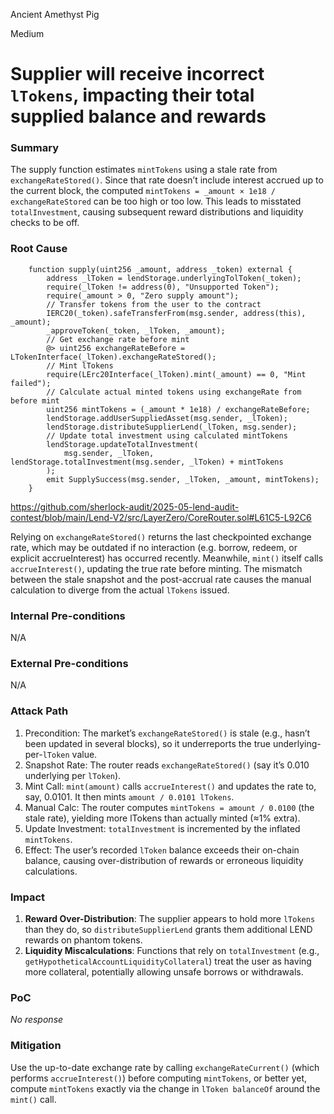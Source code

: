 Ancient Amethyst Pig

Medium

# Supplier will receive incorrect `lTokens`, impacting their total supplied balance and rewards

### Summary

The supply function estimates `mintTokens` using a stale rate from `exchangeRateStored()`. Since that rate doesn’t include interest accrued up to the current block, the computed `mintTokens = _amount × 1e18 / exchangeRateStored` can be too high or too low. This leads to misstated `totalInvestment`, causing subsequent reward distributions and liquidity checks to be off.

### Root Cause

```solidity
    function supply(uint256 _amount, address _token) external {
        address _lToken = lendStorage.underlyingTolToken(_token);
        require(_lToken != address(0), "Unsupported Token");
        require(_amount > 0, "Zero supply amount");
        // Transfer tokens from the user to the contract
        IERC20(_token).safeTransferFrom(msg.sender, address(this), _amount);
        _approveToken(_token, _lToken, _amount);
        // Get exchange rate before mint
        @> uint256 exchangeRateBefore = LTokenInterface(_lToken).exchangeRateStored();
        // Mint lTokens
        require(LErc20Interface(_lToken).mint(_amount) == 0, "Mint failed");
        // Calculate actual minted tokens using exchangeRate from before mint
        uint256 mintTokens = (_amount * 1e18) / exchangeRateBefore;
        lendStorage.addUserSuppliedAsset(msg.sender, _lToken);
        lendStorage.distributeSupplierLend(_lToken, msg.sender);
        // Update total investment using calculated mintTokens
        lendStorage.updateTotalInvestment(
            msg.sender, _lToken, lendStorage.totalInvestment(msg.sender, _lToken) + mintTokens
        );
        emit SupplySuccess(msg.sender, _lToken, _amount, mintTokens);
    }
```

https://github.com/sherlock-audit/2025-05-lend-audit-contest/blob/main/Lend-V2/src/LayerZero/CoreRouter.sol#L61C5-L92C6

Relying on `exchangeRateStored()` returns the last checkpointed exchange rate, which may be outdated if no interaction (e.g. borrow, redeem, or explicit accrueInterest) has occurred recently. Meanwhile, `mint()` itself calls `accrueInterest()`, updating the true rate before minting. The mismatch between the stale snapshot and the post-accrual rate causes the manual calculation to diverge from the actual `lTokens` issued.

### Internal Pre-conditions

N/A

### External Pre-conditions

N/A

### Attack Path

1. Precondition: The market’s `exchangeRateStored()` is stale (e.g., hasn’t been updated in several blocks), so it underreports the true underlying-per-`lToken` value.
2. Snapshot Rate: The router reads `exchangeRateStored()` (say it’s 0.010 underlying per `lToken`).
3. Mint Call: `mint(amount)` calls `accrueInterest()` and updates the rate to, say, 0.0101. It then mints `amount / 0.0101 lTokens`.
4. Manual Calc: The router computes `mintTokens = amount / 0.0100` (the stale rate), yielding more lTokens than actually minted (≈1% extra).
5. Update Investment: `totalInvestment` is incremented by the inflated `mintTokens`.
6. Effect: The user’s recorded `lToken` balance exceeds their on-chain balance, causing over-distribution of rewards or erroneous liquidity calculations.

### Impact

1. **Reward Over-Distribution**: The supplier appears to hold more `lTokens` than they do, so `distributeSupplierLend` grants them additional LEND rewards on phantom tokens.
2. **Liquidity Miscalculations**: Functions that rely on `totalInvestment` (e.g., `getHypotheticalAccountLiquidityCollateral`) treat the user as having more collateral, potentially allowing unsafe borrows or withdrawals.

### PoC

_No response_

### Mitigation

Use the up-to-date exchange rate by calling `exchangeRateCurrent()` (which performs `accrueInterest()`) before computing `mintTokens`, or better yet, compute `mintTokens` exactly via the change in `lToken balanceOf` around the `mint()` call.